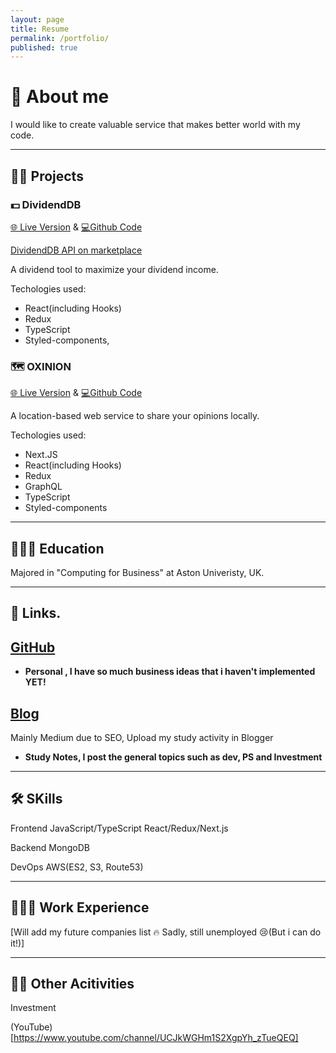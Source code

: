 ```yaml
---
layout: page
title: Resume
permalink: /portfolio/
published: true
---
```



# 🧑 About me
I would like to create valuable service that makes better world with my code. 

---


## 👨‍💻 Projects

### **💵 DividendDB**



[🌐 Live Version](https://dividenddb.vercel.app) & [💻Github Code](https://github.com/idevbrandon/dividenddb)

[DividendDB API on marketplace](https://rapidapi.com/iDevBrandon/api/dividenddb/)

A dividend tool to maximize your dividend income.


Techologies used:

- React(including Hooks)
- Redux 
- TypeScript
- Styled-components, 




### **🗺️ OXINION**

[🌐 Live Version](https://oxinion.com) & [💻Github Code](https://github.com/idevbrandon/oxinion)

A location-based web service to share your opinions locally.

 
Techologies used:

- Next.JS
- React(including Hooks)
- Redux 
- GraphQL
- TypeScript
- Styled-components

---

## 👨🏻‍🎓 Education
Majored in "Computing for Business" at Aston Univeristy, UK. 

---

## 🔗 Links.


## **[GitHub](https://github.com/idevbrandon)**

- **Personal , I have so much business ideas that i haven't implemented YET!**

## **[Blog](https://idevbrandon.medium.com)**

Mainly Medium due to SEO, 
Upload my study activity in Blogger
- **Study Notes, I post the general topics such as dev, PS and Investment**

---

## 🛠️ SKills
Frontend
JavaScript/TypeScript
React/Redux/Next.js

Backend
MongoDB

DevOps
AWS(ES2, S3, Route53)

---

## 👨🏻‍💼 Work Experience
[Will add my future companies list ️‍🔥 Sadly, still unemployed 😢(But i can do it!)]

---


## 🏋️‍♂️ Other Acitivities
Investment

(YouTube)[https://www.youtube.com/channel/UCJkWGHm1S2XgpYh_zTueQEQ]
